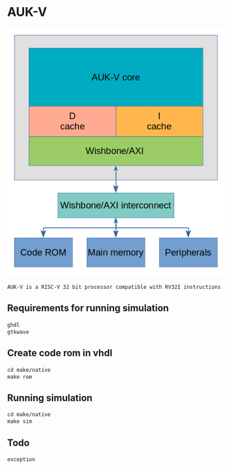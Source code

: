 # AUK-V
![Alt text](doc/arch.png?raw=true "Architecture")


    AUK-V is a RISC-V 32 bit processor compatible with RV32I instructions

## Requirements for running simulation

    ghdl
    gtkwave
## Create code rom in vhdl 
    cd make/native
    make rom  
## Running simulation
    cd make/native
    make sim  

## Todo

    exception
    
    